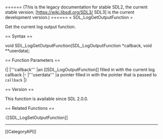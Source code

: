 ====== (This is the legacy documentation for stable SDL2, the current stable version; [https://wiki.libsdl.org/SDL3/ SDL3] is the current development version.) ======
= SDL_LogGetOutputFunction =

Get the current log output function.

== Syntax ==

<syntaxhighlight lang='c'>
void SDL_LogGetOutputFunction(SDL_LogOutputFunction *callback, void **userdata);
</syntaxhighlight>

== Function Parameters ==

{|
|'''callback'''
|an [[SDL_LogOutputFunction]] filled in with the current log callback
|-
|'''userdata'''
|a pointer filled in with the pointer that is passed to <code>callback</code>
|}

== Version ==

This function is available since SDL 2.0.0.

== Related Functions ==

:[[SDL_LogSetOutputFunction]]

----
[[CategoryAPI]]



